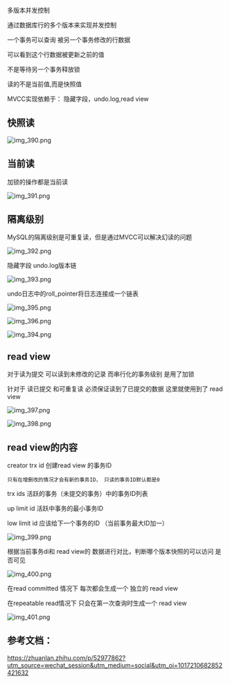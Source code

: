多版本并发控制

通过数据库行的多个版本来实现并发控制

一个事务可以查询 被另一个事务修改的行数据

可以看到这个行数据被更新之前的值

不是等待另一个事务释放锁

读的不是当前值,而是快照值

MVCC实现依赖于： 隐藏字段，undo.log,read view

快照读
---

![img_390.png](img_390.png)

当前读
---

加锁的操作都是当前读

![img_391.png](img_391.png)


隔离级别
---

MySQL的隔离级别是可重复读，但是通过MVCC可以解决幻读的问题

![img_392.png](img_392.png)

隐藏字段 undo.log版本链

![img_393.png](img_393.png)

undo日志中的roll_pointer将日志连接成一个链表

![img_395.png](img_395.png)

![img_396.png](img_396.png)

![img_394.png](img_394.png)

read view
---

对于读为提交 可以读到未修改的记录 而串行化的事务级别 是用了加锁

针对于 读已提交 和可重复读 必须保证读到了已提交的数据 这里就使用到了 read view

![img_397.png](img_397.png)

![img_398.png](img_398.png)

read view的内容
---

creator trx id 创建read view 的事务ID

    只有在增删改的情况才会有新的事务ID， 只读的事务ID默认都是0

trx ids 活跃的事务（未提交的事务）中的事务ID列表

up limit id 活跃中事务的最小事务ID

low limit id 应该给下一个事务的ID （当前事务最大ID加一）

![img_399.png](img_399.png)

根据当前事务di和 read view的 数据进行对比，判断哪个版本快照的可以访问 是否可见

![img_400.png](img_400.png)

在read committed 情况下 每次都会生成一个 独立的 read view

在repeatable read情况下 只会在第一次查询时生成一个 read view
 
![img_401.png](img_401.png)

参考文档：
---

https://zhuanlan.zhihu.com/p/52977862?utm_source=wechat_session&utm_medium=social&utm_oi=1017210682852421632